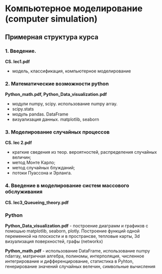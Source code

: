# Компьютерное моделирование (computer simulation)

## Примерная структура курса

### 1. Введение. 
**CS. lec1.pdf**
  * модель, классификация, компьютерное моделирование
  
### 2. Математические возможности python
**Python_math.pdf, Python_Data_visualization.pdf**
  * модули numpy, scipy. использование numpy array. 
  * scipy.stats
  * модуль pandas. DataFrame
  * визуализация данных. matplotlib, seaborn

### 3. Моделирование случайных процессов
**CS. lec 2.pdf** 

 * краткие сведения из теор. вероятностей, распределения случайных величин; 
 * метод Монте Карло; 
 * метод случайных блужданий; 
 * потоки Пуассона и Эрланга.


### 4. Введение в моделирование систем массового обслуживания
**CS. lec3_Queueing_theory.pdf**




### Python

**Python_Data_visualization.pdf** - построение диаграмм и графиков с помошью matplotlib, seaborn, plotly. Построение функций одной переменной на плоскости и в пространсве, тепловые карты, 3d визуализация поверхностей, графы (networkx)

**Python_math.pdf** - использование DataFrame, использование numpy ndarray, матричная алгебра, полиномы, интерполяция, численное интегрирование и дифференцирование, статистика в Pyhton, генерирование значений случайных велечин, символьные вычисления

